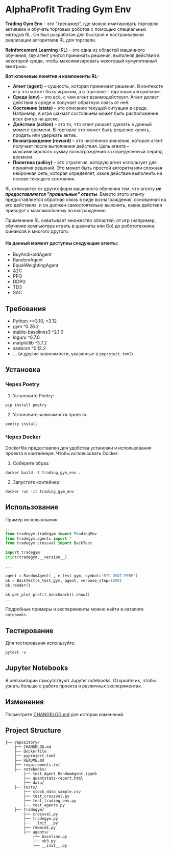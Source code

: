 # AlphaProfit Trading Gym Env

**Trading Gym Env** - это "тренажер", где можно имитировать торговлю активами и обучать торговых роботов с помощью специальных методов RL. Он был разработан для быстрой и настраиваемой реализации алгоритмов RL для торговли.

**Reinforcement Learning** (RL) - это одна из областей машинного обучения, где агент учится принимать решения, выполняя действия в некоторой среде, чтобы максимизировать некоторый кумулятивный выигрыш.

**Вот ключевые понятия и компоненты RL:**

- **Агент (agent)** – сущность, которая принимает решения. В контексте игр это может быть игроком, а в торговле – торговым алгоритмом.
- **Среда (env)** – это всё, с чем агент взаимодействует. Агент делает действия в среде и получает обратную связь от неё.
- **Состояние (state)** – это описание текущей ситуации в среде. Например, в игре шахмат состоянием может быть расположение всех фигур на доске.
- **Действие (action)** – это то, что агент решает сделать в данный момент времени. В торговле это может быть решение купить, продать или удержать актив.
- **Вознаграждение (reward)** – это численное значение, которое агент получает после выполнения действия. Цель агента – максимизировать сумму вознаграждений за определенный период времени.
- **Политика (policy)** – это стратегия, которую агент использует для принятия решений. Это может быть простой алгоритм или сложная нейронная сеть, которая определяет, какое действие выполнить на основе текущего состояния.


RL отличается от других форм машинного обучения тем, что агенту ***не предоставляются "правильные" ответы***. Вместо этого агенту предоставляется обратная связь в виде вознаграждения, основанная на его действиях, и он должен самостоятельно выяснить, какие действия приводят к максимальному вознаграждению.

Применение RL охватывает множество областей: от игр (например, обучение компьютера играть в шахматы или Go) до робототехники, финансов и многого другого.


#### На данный момент доступны следующие агенты: 
- BuyAndHoldAgent
- RandomAgent 
- EqualWeightingAgent
- A2C
- PPO
- DDPG
- TD3
- SAC

## Требования

- Python >=3.10, <3.12
- gym ^0.26.2
- stable-baselines3 ^2.1.0
- loguru ^0.7.0
- matplotlib ^3.7.2
- seaborn ^0.12.2
- ... (и другие зависимости, указанные в `pyproject.toml`)

## Установка

### Через Poetry

1. Установите Poetry:

```
pip install poetry
```

2. Установите зависимости проекта:

```
poetry install
```

### Через Docker

Dockerfile предоставлен для удобства установки и использования проекта в контейнере. Чтобы использовать Docker:

1. Соберите образ:

```
docker build -t trading_gym_env .
```

2. Запустите контейнер:

```
docker run -it trading_gym_env
```

## Использование

Пример использования:

```python
...
from tradegym.tradegym import TradingEnv
from tradegym.agents import *
from tradegym.crossval import BackTest

import tradegym
print(tradegym.__version__)

...

agent = RandomAgent(_, e_test_gym, symbol='BTC-USDT-PERP')
bk = BackTest(e_test_gym, agent, verbose_step=1000)
bk.render()

bk.get_plot_profit_benchmark().show()
...
```

Подробные примеры и эксперименты можно найти в каталоге `notebooks`.

## Тестирование

Для тестирования используйте:

```
pytest -v
```

## Jupyter Notebooks

В репозитории присутствуют Jupyter notebooks. Откройте их, чтобы узнать больше о работе проекта и различных экспериментах.

## Изменения

Посмотрите [CHANGELOG.md](CHANGELOG.md) для истории изменений.

## Project Structure

```
├── repository/
    ├── CHANGELOG.md
    ├── Dockerfile
    ├── pyproject.toml
    ├── README.md
    ├── requirements.txt
    ├── notebooks/
        ├── test_Agent_RandomAgent.ipynb
        ├── quantstats-report.html
        ├── data/
    ├── tests/
        ├── stock_data_sample.csv
        ├── test_crossval.py
        ├── test_trading_env.py
        ├── test_agents.py
    ├── tradegym/
        ├── crossval.py
        ├── tradegym.py
        ├── __init__.py
        ├── rewards.py
        ├── agents/
            ├── baseline.py
            ├── sb3.py
            ├── __init__.py
```
